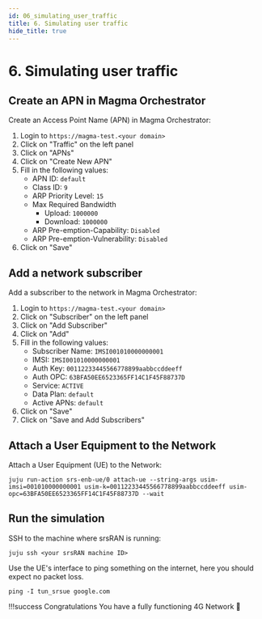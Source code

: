 ```yaml
---
id: 06_simulating_user_traffic
title: 6. Simulating user traffic
hide_title: true
---
```


# 6. Simulating user traffic

## Create an APN in Magma Orchestrator

Create an Access Point Name (APN) in Magma Orchestrator:

1. Login to `https://magma-test.<your domain>`
2. Click on "Traffic" on the left panel
3. Click on "APNs"
4. Click on "Create New APN"
5. Fill in the following values:
      * APN ID: `default`
      * Class ID: `9`
      * ARP Priority Level: `15`
      * Max Required Bandwidth
           * Upload: `1000000`
           * Download: `1000000`
   * ARP Pre-emption-Capability: `Disabled`
   * ARP Pre-emption-Vulnerability: `Disabled`
6. Click on "Save"

## Add a network subscriber

Add a subscriber to the network in Magma Orchestrator:

1. Login to `https://magma-test.<your domain>`
2. Click on "Subscriber" on the left panel
3. Click on "Add Subscriber"
4. Click on "Add"
5. Fill in the following values:
    * Subscriber Name: `IMSI001010000000001`
    * IMSI: `IMSI001010000000001`
    * Auth Key: `00112233445566778899aabbccddeeff`
    * Auth OPC: `63BFA50EE6523365FF14C1F45F88737D`
    * Service: `ACTIVE`
    * Data Plan: `default`
    * Active APNs: `default`
6. Click on "Save"
7. Click on "Save and Add Subscribers"

## Attach a User Equipment to the Network

Attach a User Equipment (UE) to the Network:

```console
juju run-action srs-enb-ue/0 attach-ue --string-args usim-imsi=001010000000001 usim-k=00112233445566778899aabbccddeeff usim-opc=63BFA50EE6523365FF14C1F45F88737D --wait
```

## Run the simulation

SSH to the machine where srsRAN is running:

```console
juju ssh <your srsRAN machine ID>
```

Use the UE's interface to ping something on the internet, here you should expect no packet loss.

```console
ping -I tun_srsue google.com
```

!!!success Congratulations
      You have a fully functioning 4G Network :partying_face:
